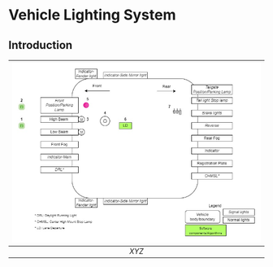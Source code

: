 # **Vehicle Lighting System**

## Introduction



| ![External Lights](ExternalLights.jpg) |
|:--:|
| *XYZ* |

